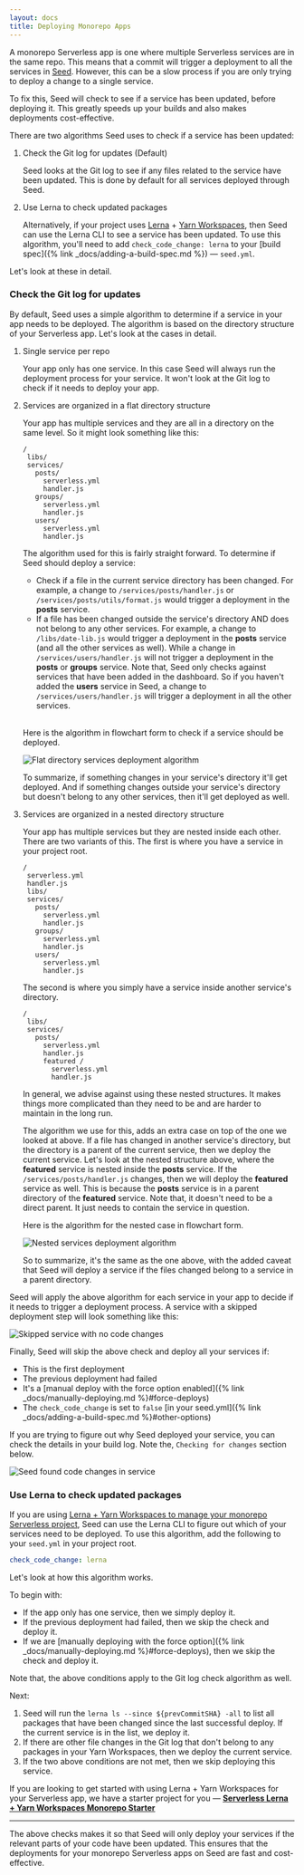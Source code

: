 ```yaml
---
layout: docs
title: Deploying Monorepo Apps
---
```


A monorepo Serverless app is one where multiple Serverless services are in the same repo. This means that a commit will trigger a deployment to all the services in [Seed](/). However, this can be a slow process if you are only trying to deploy a change to a single service.

To fix this, Seed will check to see if a service has been updated, before deploying it. This greatly speeds up your builds and also makes deployments cost-effective.

There are two algorithms Seed uses to check if a service has been updated:

1. Check the Git log for updates (Default)

   Seed looks at the Git log to see if any files related to the service have been updated. This is done by default for all services deployed through Seed.

2. Use Lerna to check updated packages

   Alternatively, if your project uses [Lerna](https://lerna.js.org) + [Yarn Workspaces](https://classic.yarnpkg.com/en/docs/workspaces/), then Seed can use the Lerna CLI to see a service has been updated. To use this algorithm, you'll need to add `check_code_change: lerna` to your [build spec]({% link _docs/adding-a-build-spec.md %}) — `seed.yml`.

Let's look at these in detail.

### Check the Git log for updates

By default, Seed uses a simple algorithm to determine if a service in your app needs to be deployed. The algorithm is based on the directory structure of your Serverless app. Let's look at the cases in detail.

1. Single service per repo

   Your app only has one service. In this case Seed will always run the deployment process for your service. It won't look at the Git log to check if it needs to deploy your app.

2. Services are organized in a flat directory structure

   Your app has multiple services and they are all in a directory on the same level. So it might look something like this:

   ```
   /
    libs/
    services/
      posts/
        serverless.yml
        handler.js
      groups/
        serverless.yml
        handler.js
      users/
        serverless.yml
        handler.js
   ```

   The algorithm used for this is fairly straight forward. To determine if Seed should deploy a service:

   - Check if a file in the current service directory has been changed. For example, a change to `/services/posts/handler.js` or `/services/posts/utils/format.js` would trigger a deployment in the **posts** service.
   - If a file has been changed outside the service's directory AND does not belong to any other services. For example, a change to `/libs/date-lib.js` would trigger a deployment in the **posts** service (and all the other services as well). While a change in `/services/users/handler.js` will not trigger a deployment in the **posts** or **groups** service. Note that, Seed only checks against services that have been added in the dashboard. So if you haven't added the **users** service in Seed, a change to `/services/users/handler.js` will trigger a deployment in all the other services.

   <br />Here is the algorithm in flowchart form to check if a service should be deployed.

   ![Flat directory services deployment algorithm](/assets/docs/deploying-monorepo-apps/flat-directory-services-deployment-algorithm.png)

   To summarize, if something changes in your service's directory it'll get deployed. And if something changes outside your service's directory but doesn't belong to any other services, then it'll get deployed as well.

3. Services are organized in a nested directory structure

   Your app has multiple services but they are nested inside each other. There are two variants of this. The first is where you have a service in your project root.

   ```
   /
    serverless.yml
    handler.js
    libs/
    services/
      posts/
        serverless.yml
        handler.js
      groups/
        serverless.yml
        handler.js
      users/
        serverless.yml
        handler.js
   ```
   
   The second is where you simply have a service inside another service's directory.

   ```
   /
    libs/
    services/
      posts/
        serverless.yml
        handler.js
        featured /
          serverless.yml
          handler.js
   ```

   In general, we advise against using these nested structures. It makes things more complicated than they need to be and are harder to maintain in the long run.

   The algorithm we use for this, adds an extra case on top of the one we looked at above. If a file has changed in another service's directory, but the directory is a parent of the current service, then we deploy the current service. Let's look at the nested structure above, where the **featured** service is nested inside the **posts** service. If the `/services/posts/handler.js` changes, then we will deploy the **featured** service as well. This is because the **posts** service is in a parent directory of the **featured** service. Note that, it doesn't need to be a direct parent. It just needs to contain the service in question.

   Here is the algorithm for the nested case in flowchart form.

   ![Nested services deployment algorithm](/assets/docs/deploying-monorepo-apps/nested-services-deployment-algorithm.png)

   So to summarize, it's the same as the one above, with the added caveat that Seed will deploy a service if the files changed belong to a service in a parent directory.

Seed will apply the above algorithm for each service in your app to decide if it needs to trigger a deployment process. A service with a skipped deployment step will look something like this:

![Skipped service with no code changes](/assets/docs/deploying-monorepo-apps/skipped-service-with-no-code-changes.png)

Finally, Seed will skip the above check and deploy all your services if:

- This is the first deployment
- The previous deployment had failed
- It's a [manual deploy with the force option enabled]({% link _docs/manually-deploying.md %}#force-deploys)
- The `check_code_change` is set to `false` [in your seed.yml]({% link _docs/adding-a-build-spec.md %}#other-options)

If you are trying to figure out why Seed deployed your service, you can check the details in your build log. Note the, `Checking for changes` section below.

![Seed found code changes in service](/assets/docs/deploying-monorepo-apps/seed-found-code-changes-in-service.png)

### Use Lerna to check updated packages

If you are using [Lerna + Yarn Workspaces to manage your monorepo Serverless project](https://serverless-stack.com/chapters/using-lerna-and-yarn-workspaces-with-serverless.html), Seed can use the Lerna CLI to figure out which of your services need to be deployed. To use this algorithm, add the following to your `seed.yml` in your project root.

``` yml
check_code_change: lerna
```

Let's look at how this algorithm works.

To begin with:

- If the app only has one service, then we simply deploy it.
- If the previous deployment had failed, then we skip the check and deploy it.
- If we are [manually deploying with the force option]({% link _docs/manually-deploying.md %}#force-deploys), then we skip the check and deploy it.

Note that, the above conditions apply to the Git log check algorithm as well.

Next:

1. Seed will run the `lerna ls --since ${prevCommitSHA} -all` to list all packages that have been changed since the last successful deploy. If the current service is in the list, we deploy it.
2. If there are other file changes in the Git log that don't belong to any packages in your Yarn Workspaces, then we deploy the current service.
3. If the two above conditions are not met, then we skip deploying this service.

If you are looking to get started with using Lerna + Yarn Workspaces for your Serverless app, we have a starter project for you — [**Serverless Lerna + Yarn Workspaces Monorepo Starter**](https://github.com/AnomalyInnovations/serverless-lerna-yarn-starter)

-------

The above checks makes it so that Seed will only deploy your services if the relevant parts of your code have been updated. This ensures that the deployments for your monorepo Serverless apps on Seed are fast and cost-effective.
